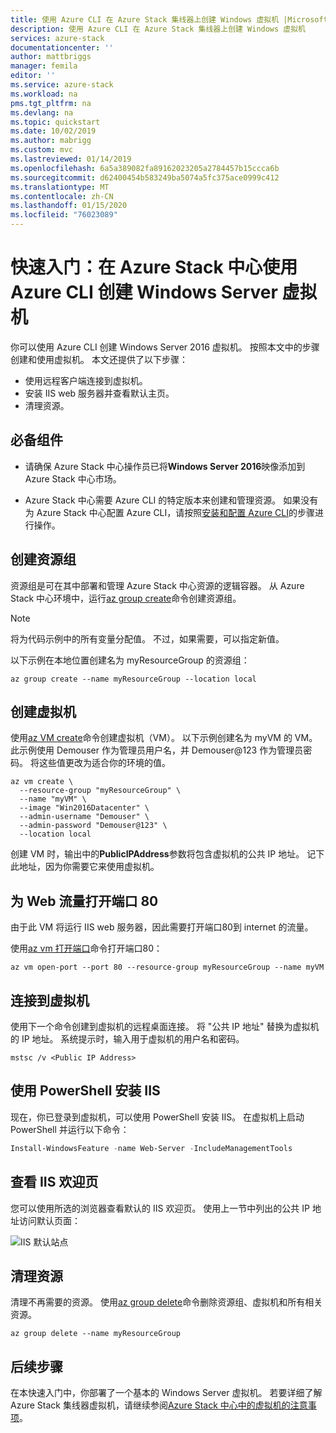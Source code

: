 ```yaml
---
title: 使用 Azure CLI 在 Azure Stack 集线器上创建 Windows 虚拟机 |Microsoft Docs
description: 使用 Azure CLI 在 Azure Stack 集线器上创建 Windows 虚拟机
services: azure-stack
documentationcenter: ''
author: mattbriggs
manager: femila
editor: ''
ms.service: azure-stack
ms.workload: na
pms.tgt_pltfrm: na
ms.devlang: na
ms.topic: quickstart
ms.date: 10/02/2019
ms.author: mabrigg
ms.custom: mvc
ms.lastreviewed: 01/14/2019
ms.openlocfilehash: 6a5a389082fa89162023205a2784457b15ccca6b
ms.sourcegitcommit: d62400454b583249ba5074a5fc375ace0999c412
ms.translationtype: MT
ms.contentlocale: zh-CN
ms.lasthandoff: 01/15/2020
ms.locfileid: "76023089"
---
```

# <a name="quickstart-create-a-windows-server-virtual-machine-using-azure-cli-in-azure-stack-hub"></a>快速入门：在 Azure Stack 中心使用 Azure CLI 创建 Windows Server 虚拟机

你可以使用 Azure CLI 创建 Windows Server 2016 虚拟机。 按照本文中的步骤创建和使用虚拟机。 本文还提供了以下步骤：

* 使用远程客户端连接到虚拟机。
* 安装 IIS web 服务器并查看默认主页。
* 清理资源。

## <a name="prerequisites"></a>必备组件

* 请确保 Azure Stack 中心操作员已将**Windows Server 2016**映像添加到 Azure Stack 中心市场。

* Azure Stack 中心需要 Azure CLI 的特定版本来创建和管理资源。 如果没有为 Azure Stack 中心配置 Azure CLI，请按照[安装和配置 Azure CLI](azure-stack-version-profiles-azurecli2.md)的步骤进行操作。

## <a name="create-a-resource-group"></a>创建资源组

资源组是可在其中部署和管理 Azure Stack 中心资源的逻辑容器。 从 Azure Stack 中心环境中，运行[az group create](/cli/azure/group#az-group-create)命令创建资源组。

> [!NOTE]
>  将为代码示例中的所有变量分配值。 不过，如果需要，可以指定新值。

以下示例在本地位置创建名为 myResourceGroup 的资源组：

```cli
az group create --name myResourceGroup --location local
```

## <a name="create-a-virtual-machine"></a>创建虚拟机

使用[az VM create](/cli/azure/vm#az-vm-create)命令创建虚拟机（VM）。 以下示例创建名为 myVM 的 VM。 此示例使用 Demouser 作为管理员用户名，并 Demouser@123 作为管理员密码。 将这些值更改为适合你的环境的值。

```cli
az vm create \
  --resource-group "myResourceGroup" \
  --name "myVM" \
  --image "Win2016Datacenter" \
  --admin-username "Demouser" \
  --admin-password "Demouser@123" \
  --location local
```

创建 VM 时，输出中的**PublicIPAddress**参数将包含虚拟机的公共 IP 地址。 记下此地址，因为你需要它来使用虚拟机。

## <a name="open-port-80-for-web-traffic"></a>为 Web 流量打开端口 80

由于此 VM 将运行 IIS web 服务器，因此需要打开端口80到 internet 的流量。

使用[az vm 打开端口](/cli/azure/vm)命令打开端口80：

```cli
az vm open-port --port 80 --resource-group myResourceGroup --name myVM
```

## <a name="connect-to-the-virtual-machine"></a>连接到虚拟机

使用下一个命令创建到虚拟机的远程桌面连接。 将 "公共 IP 地址" 替换为虚拟机的 IP 地址。 系统提示时，输入用于虚拟机的用户名和密码。

```
mstsc /v <Public IP Address>
```

## <a name="install-iis-using-powershell"></a>使用 PowerShell 安装 IIS

现在，你已登录到虚拟机，可以使用 PowerShell 安装 IIS。 在虚拟机上启动 PowerShell 并运行以下命令：

```powershell
Install-WindowsFeature -name Web-Server -IncludeManagementTools
```

## <a name="view-the-iis-welcome-page"></a>查看 IIS 欢迎页

您可以使用所选的浏览器查看默认的 IIS 欢迎页。 使用上一节中列出的公共 IP 地址访问默认页面：

![IIS 默认站点](./media/azure-stack-quick-create-vm-windows-cli/default-iis-website.png)

## <a name="clean-up-resources"></a>清理资源

清理不再需要的资源。 使用[az group delete](/cli/azure/group#az-group-delete)命令删除资源组、虚拟机和所有相关资源。

```cli
az group delete --name myResourceGroup
```

## <a name="next-steps"></a>后续步骤

在本快速入门中，你部署了一个基本的 Windows Server 虚拟机。 若要详细了解 Azure Stack 集线器虚拟机，请继续参阅[Azure Stack 中心中的虚拟机的注意事项](azure-stack-vm-considerations.md)。

